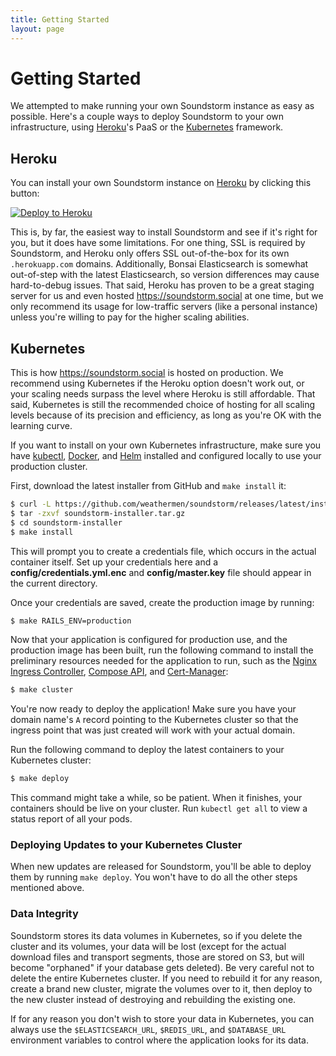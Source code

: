 ```yaml
---
title: Getting Started
layout: page
---
```


# Getting Started

We attempted to make running your own Soundstorm instance as easy as
possible. Here's a couple ways to deploy Soundstorm to your own
infrastructure, using [Heroku][]'s PaaS or the [Kubernetes][] framework.

## Heroku

You can install your own Soundstorm instance on [Heroku][] by clicking this
button:

[![Deploy to Heroku](https://www.herokucdn.com/deploy/button.svg)](https://heroku.com/deploy?template=https://github.com/weathermen/soundstorm)

This is, by far, the easiest way to install Soundstorm and see if it's
right for you, but it does have some limitations. For one thing, SSL is
required by Soundstorm, and Heroku only offers SSL out-of-the-box for
its own `.herokuapp.com` domains. Additionally, Bonsai Elasticsearch is
somewhat out-of-step with the latest Elasticsearch, so version
differences may cause hard-to-debug issues. That said, Heroku has proven
to be a great staging server for us and even hosted
<https://soundstorm.social> at one time, but we only recommend its usage
for low-traffic servers (like a personal instance) unless you're willing
to pay for the higher scaling abilities.

## Kubernetes

This is how <https://soundstorm.social> is hosted on production. We
recommend using Kubernetes if the Heroku option doesn't work out, or
your scaling needs surpass the level where Heroku is still affordable.
That said, Kubernetes is still the recommended choice of hosting for all
scaling levels because of its precision and efficiency, as long as
you're OK with the learning curve.

If you want to install on your own Kubernetes infrastructure, make sure
you have [kubectl][], [Docker][], and [Helm][] installed and configured
locally to use your production cluster.

First, download the latest installer from GitHub and `make install` it:

```bash
$ curl -L https://github.com/weathermen/soundstorm/releases/latest/installer.tar.gz -o soundstorm-installer.tar.gz
$ tar -zxvf soundstorm-installer.tar.gz
$ cd soundstorm-installer
$ make install
```

This will prompt you to create a credentials file, which occurs in the
actual container itself. Set up your credentials here and a
**config/credentials.yml.enc** and **config/master.key** file should
appear in the current directory.

Once your credentials are saved, create the production image by running:

```bash
$ make RAILS_ENV=production
```

Now that your application is configured for production use, and the
production image has been built, run the following command to install
the preliminary resources needed for the application to run, such as
the [Nginx Ingress Controller][], [Compose API][], and [Cert-Manager][]:

```bash
$ make cluster
```

You're now ready to deploy the application! Make sure you have your
domain name's `A` record pointing to the Kubernetes cluster so that the
ingress point that was just created will work with your actual domain.

Run the following command to deploy the latest containers to your
Kubernetes cluster:

```bash
$ make deploy
```

This command might take a while, so be patient. When it finishes, your
containers should be live on your cluster. Run `kubectl get all` to view
a status report of all your pods.

### Deploying Updates to your Kubernetes Cluster

When new updates are released for Soundstorm, you'll be able to deploy
them by running `make deploy`. You won't have to do all the other steps
mentioned above.

### Data Integrity

Soundstorm stores its data volumes in Kubernetes, so if you delete the
cluster and its volumes, your data will be lost (except for the actual
download files and transport segments, those are stored on S3, but will
become "orphaned" if your database gets deleted). Be very careful not to
delete the entire Kubernetes cluster. If you need to rebuild it for any
reason, create a brand new cluster, migrate the volumes over to it,
then deploy to the new cluster instead of destroying and rebuilding the
existing one.

If for any reason you don't wish to store your data in Kubernetes, you
can always use the `$ELASTICSEARCH_URL`, `$REDIS_URL`, and
`$DATABASE_URL` environment variables to control where the application
looks for its data.

[Heroku]: https://heroku.com
[Kubernetes]: https://kubernetes.io
[kubectl]: https://kubernetes.io/docs/tasks/tools/install-kubectl/
[Docker]: https://docker.com
[Helm]: https://helm.sh/
[Nginx Ingress Controller]: https://github.com/kubernetes/ingress-nginx
[Compose API]: https://github.com/docker/compose-on-kubernetes
[Cert-Manager]: https://cert-manager.io/
